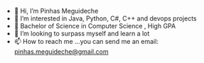 - 👋 Hi, I’m Pinhas Meguideche
- 👀 I’m interested in Java, Python, C#, C++ and devops projects
- 🌱 Bachelor of Science in Computer Science , High GPA
- 💞️ I’m looking to surpass myself and learn a lot
- 📫 How to reach me ...you can send me an email: pinhas.meguideche@gmail.com

<!---
PinhasMeg/PinhasMeg is a ✨ special ✨ repository because its `README.md` (this file) appears on your GitHub profile.
You can click the Preview link to take a look at your changes.
--->
